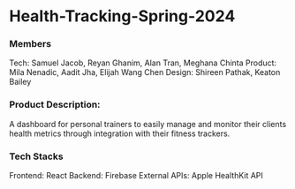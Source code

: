 # Health-Tracking-Spring-2024

### Members
Tech: Samuel Jacob, Reyan Ghanim, Alan Tran, Meghana Chinta
Product: Mila Nenadic, Aadit Jha, Elijah Wang Chen
Design: Shireen Pathak, Keaton Bailey


### Product Description:
A dashboard for personal trainers to easily manage and monitor their clients health metrics through integration with their fitness trackers. 

### Tech Stacks
Frontend: React
Backend: Firebase
External APIs: Apple HealthKit API

